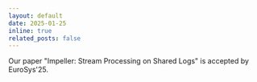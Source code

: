 ```yaml
---
layout: default
date: 2025-01-25
inline: true
related_posts: false
---
```

Our paper "Impeller: Stream Processing on Shared Logs" is accepted by EuroSys'25.
